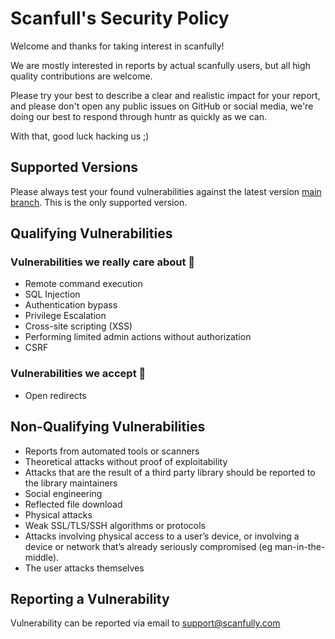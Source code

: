 # Scanfull's Security Policy

Welcome and thanks for taking interest in scanfully!

We are mostly interested in reports by actual scanfully users, but all high quality contributions are welcome.

Please try your best to describe a clear and realistic impact for your report, and please don't open any public issues on GitHub or social media, we're doing our best to respond through huntr as quickly as we can.

With that, good luck hacking us ;)

## Supported Versions

Please always test your found vulnerabilities against the latest version [main branch](https://github.com/Scanfully/wordpress-plugin/tree/main). This is the only supported version.


## Qualifying Vulnerabilities

### Vulnerabilities we really care about 🫣
- Remote command execution
- SQL Injection
- Authentication bypass
- Privilege Escalation
- Cross-site scripting (XSS)
- Performing limited admin actions without authorization
- CSRF

### Vulnerabilities we accept 🙂

- Open redirects

## Non-Qualifying Vulnerabilities

- Reports from automated tools or scanners
- Theoretical attacks without proof of exploitability
- Attacks that are the result of a third party library should be reported to the library maintainers
- Social engineering
- Reflected file download
- Physical attacks
- Weak SSL/TLS/SSH algorithms or protocols
- Attacks involving physical access to a user’s device, or involving a device or network that’s already seriously compromised (eg man-in-the-middle).
- The user attacks themselves


## Reporting a Vulnerability

Vulnerability can be reported via email to support@scanfully.com